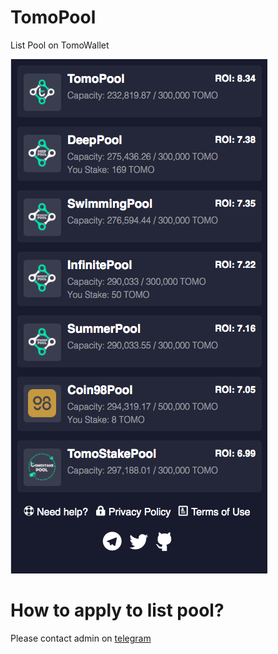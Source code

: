 # TomoPool
List Pool on TomoWallet

![Drag Racing](public/screenshoot/home.png)

# How to apply to list pool?
Please contact admin on  [telegram](https://t.me/tomopool)
